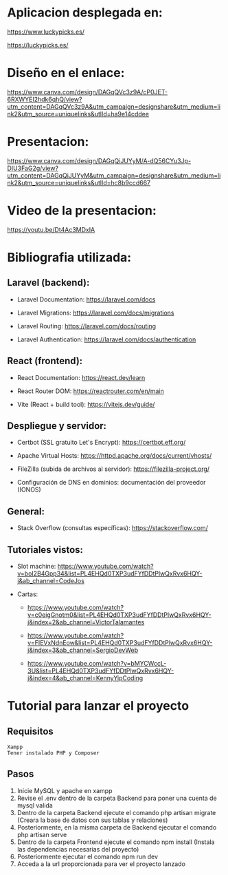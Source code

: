 # Aplicacion desplegada en:

https://www.luckypicks.es/

https://luckypicks.es/

# Diseño en el enlace: 
https://www.canva.com/design/DAGqQVc3z9A/cP0JET-6RXWYEI2hdk6qhQ/view?utm_content=DAGqQVc3z9A&utm_campaign=designshare&utm_medium=link2&utm_source=uniquelinks&utlId=ha9e14cddee

# Presentacion:
  https://www.canva.com/design/DAGqQiJUYyM/A-dQ56CYu3Jp-DIU3FaG2g/view?utm_content=DAGqQiJUYyM&utm_campaign=designshare&utm_medium=link2&utm_source=uniquelinks&utlId=hc8b9ccd667

# Video de la presentacion: 
  https://youtu.be/Dt4Ac3MDxIA

# Bibliografia utilizada:
  
## Laravel (backend):

  - Laravel Documentation: https://laravel.com/docs

  - Laravel Migrations: https://laravel.com/docs/migrations

  - Laravel Routing: https://laravel.com/docs/routing

  - Laravel Authentication: https://laravel.com/docs/authentication

## React (frontend):

  - React Documentation: https://react.dev/learn

  - React Router DOM: https://reactrouter.com/en/main

  - Vite (React + build tool): https://vitejs.dev/guide/

## Despliegue y servidor:

  - Certbot (SSL gratuito Let's Encrypt): https://certbot.eff.org/

  - Apache Virtual Hosts: https://httpd.apache.org/docs/current/vhosts/

  - FileZilla (subida de archivos al servidor): https://filezilla-project.org/

  - Configuración de DNS en dominios: documentación del proveedor (IONOS)

## General:

  - Stack Overflow (consultas específicas): https://stackoverflow.com/

## Tutoriales vistos:

  - Slot machine: https://www.youtube.com/watch?v=boI2B4Gpp34&list=PL4EHQd0TXP3udFYfDDtPlwQxRvx6HQY-j&ab_channel=CodeJos

  - Cartas:
      - https://www.youtube.com/watch?v=c0eigGnotm0&list=PL4EHQd0TXP3udFYfDDtPlwQxRvx6HQY-j&index=2&ab_channel=VictorTalamantes

      - https://www.youtube.com/watch?v=FIEVxNdnEow&list=PL4EHQd0TXP3udFYfDDtPlwQxRvx6HQY-j&index=3&ab_channel=SergioDevWeb

      - https://www.youtube.com/watch?v=bMYCWccL-3U&list=PL4EHQd0TXP3udFYfDDtPlwQxRvx6HQY-j&index=4&ab_channel=KennyYipCoding

# Tutorial para lanzar el proyecto

  ## Requisitos
    Xampp
    Tener instalado PHP y Composer

  ## Pasos
  1. Inicie MySQL y apache en xampp
  2. Revise el .env dentro de la carpeta Backend para poner una cuenta de mysql valida
  3. Dentro de la carpeta Backend ejecute el comando php artisan migrate (Creara la base de datos con sus tablas y relaciones)
  4. Posteriormente, en la misma carpeta de Backend ejecutar el comando php artisan serve
  5. Dentro de la carpeta Frontend ejecute el comando npm install (Instala las dependencias necesarias del proyecto)
  6. Posteriormente ejecutar el comando npm run dev
  5. Acceda a la url proporcionada para ver el proyecto lanzado
    
